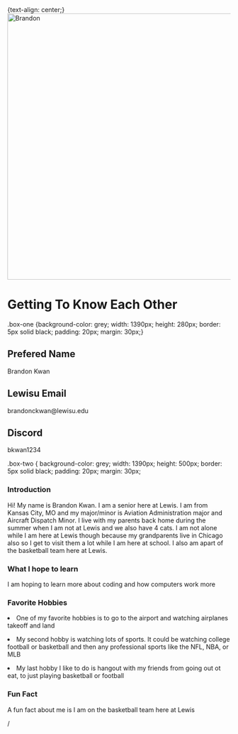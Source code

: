 <!DOCTYPE html>
<html>
   <style></style>
    {text-align: center;}
<body>
<img src="img_2096.png" alt="Brandon" width="600" height="600">
<h1>Getting To Know Each Other</h1>
    .box-one {background-color: grey;
    width: 1390px;
    height: 280px;
    border: 5px solid black;
    padding: 20px;
    margin: 30px;}
<div class="box-one">
    <h2>Prefered Name</h2>
        <p>Brandon Kwan</p>
    <h2>Lewisu Email</h2>
        <p>brandonckwan@lewisu.edu</p>
    <h2>Discord</h2>
        <p>bkwan1234</p>
</div>
  .box-two {
    background-color: grey;
    width: 1390px;
    height: 500px;
    border: 5px solid black;
    padding: 20px;
    margin: 30px;  
<div class="box-two">
     <h3>Introduction</h3> 
        <p>Hi! My name is Brandon Kwan. I am a senior here at Lewis. I am from Kansas City, MO and my major/minor is Aviation Administration major and Aircraft Dispatch Minor. I live with my parents back home during the summer when I am not at Lewis and we also have 4 cats. I am not alone while I am here at Lewis though because my grandparents live in Chicago also so I get to visit them a lot while I am here at school. I also am apart of the basketball team here at Lewis.</p>
    <h3>What I hope to learn</h3>
        <p>I am hoping to learn more about coding and how computers work more</p>
    <h3>Favorite Hobbies</h3>
       <li>One of my favorite hobbies is to go to the airport and watching airplanes takeoff and land</p>
        <li>My second hobby is watching lots of sports. It could be watching college football or basketball and then any professional sports like the NFL, NBA, or MLB</p>
        <li>My last hobby I like to do is hangout with my friends from going out ot eat, to just playing basketball or football</p>
    <h3>Fun Fact</h3>
        <p>A fun fact about me is I am on the basketball team here at Lewis</p>
/<body>
